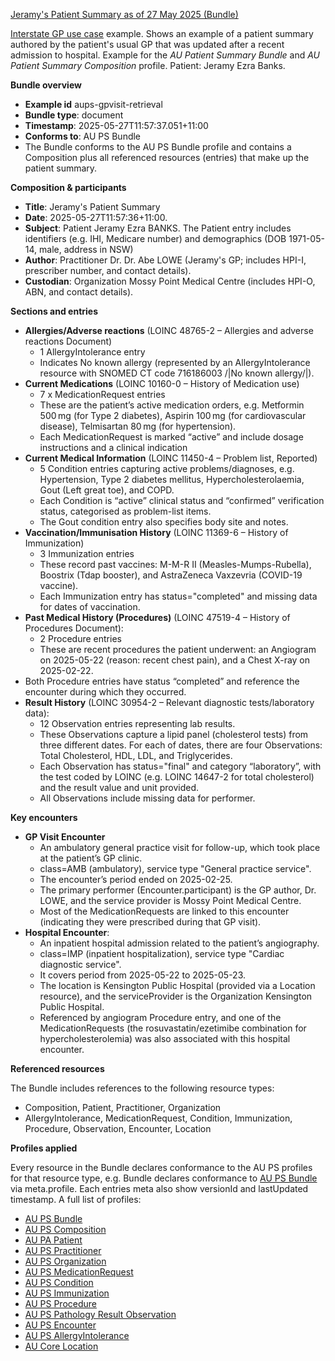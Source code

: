 [Jeramy's Patient Summary as of 27 May 2025 (Bundle)](Bundle-aups-gpvisit-retrieval.html)

[Interstate GP use case](uc-interstate.html) example. Shows an example of a patient summary authored by the patient's usual GP that was updated after a recent admission to hospital. Example for the *AU Patient Summary Bundle* and *AU Patient Summary Composition* profile. Patient: Jeramy Ezra Banks.

**Bundle overview**
- **Example id** aups-gpvisit-retrieval
- **Bundle type**: document
- **Timestamp**: 2025-05-27T11:57:37.051+11:00
- **Conforms to**: AU PS Bundle
- The Bundle conforms to the AU PS Bundle profile and contains a Composition plus all referenced resources (entries) that make up the patient summary. 

**Composition & participants** 
- **Title**: Jeramy's Patient Summary
- **Date**: 2025-05-27T11:57:36+11:00.
- **Subject**: Patient Jeramy Ezra BANKS. The Patient entry includes identifiers (e.g. IHI, Medicare number) and demographics (DOB 1971-05-14, male, address in NSW) 
- **Author**: Practitioner Dr. Dr. Abe LOWE (Jeramy's GP; includes HPI-I, prescriber number, and contact details).
- **Custodian**: Organization Mossy Point Medical Centre (includes HPI-O, ABN, and contact details).

**Sections and entries**
- **Allergies/Adverse reactions** (LOINC 48765-2 – Allergies and adverse reactions Document)
  - 1 AllergyIntolerance entry
  - Indicates No known allergy (represented by an AllergyIntolerance resource with SNOMED CT code 716186003 /|No known allergy/|).
- **Current Medications** (LOINC 10160-0 – History of Medication use)
  - 7 x MedicationRequest entries
  - These are the patient’s active medication orders, e.g. Metformin 500 mg (for Type 2 diabetes), Aspirin 100 mg (for cardiovascular disease), Telmisartan 80 mg (for hypertension). 
  - Each MedicationRequest is marked “active” and include dosage instructions and a clinical indication
- **Current Medical Information** (LOINC 11450-4 – Problem list, Reported)
  - 5 Condition entries capturing active problems/diagnoses, e.g. Hypertension, Type 2 diabetes mellitus, Hypercholesterolaemia, Gout (Left great toe), and COPD. 
  - Each Condition is “active” clinical status and “confirmed” verification status, categorised as problem-list items. 
  - The Gout condition entry also specifies body site and notes.
- **Vaccination/Immunisation History** (LOINC 11369-6 – History of Immunization)
  - 3 Immunization entries
  - These record past vaccines: M-M-R II (Measles-Mumps-Rubella), Boostrix (Tdap booster), and AstraZeneca Vaxzevria (COVID-19 vaccine).
  - Each Immunization entry has status="completed" and missing data for dates of vaccination.
- **Past Medical History (Procedures)** (LOINC 47519-4 – History of Procedures Document): 
  - 2 Procedure entries 
  - These are recent procedures the patient underwent: an Angiogram on 2025-05-22 (reason: recent chest pain), and a Chest X-ray on 2025-02-22.
 - Both Procedure entries have status “completed” and reference the encounter during which they occurred.
- **Result History** (LOINC 30954-2 – Relevant diagnostic tests/laboratory data):
  - 12 Observation entries representing lab results.
  - These Observations capture a lipid panel (cholesterol tests) from three different dates. For each of dates, there are four Observations: Total Cholesterol, HDL, LDL, and Triglycerides. 
  - Each Observation has status="final" and category “laboratory”, with the test coded by LOINC (e.g. LOINC 14647-2 for total cholesterol) and the result value and unit provided.
  - All Observations include missing data for performer.

**Key encounters**

- **GP Visit Encounter**
  - An ambulatory general practice visit for follow-up, which took place at the patient’s GP clinic.
  - class=AMB (ambulatory), service type "General practice service".
  - The encounter’s period ended on 2025-02-25.
  - The primary performer (Encounter.participant) is the GP author, Dr. LOWE, and the service provider is Mossy Point Medical Centre.
  - Most of the MedicationRequests are linked to this encounter (indicating they were prescribed during that GP visit). 
- **Hospital Encounter**:
  - An inpatient hospital admission related to the patient’s angiography.
  - class=IMP (inpatient hospitalization), service type "Cardiac diagnostic service".
  - It covers period from 2025-05-22 to 2025-05-23.
  - The location is Kensington Public Hospital (provided via a Location resource), and the serviceProvider is the Organization Kensington Public Hospital.
  - Referenced by angiogram Procedure entry, and one of the MedicationRequests (the rosuvastatin/ezetimibe combination for hypercholesterolemia) was also associated with this hospital encounter.

**Referenced resources**

The Bundle includes references to the following resource types:
- Composition, Patient, Practitioner, Organization
- AllergyIntolerance, MedicationRequest, Condition, Immunization, Procedure, Observation, Encounter, Location

**Profiles applied**

Every resource in the Bundle declares conformance to the AU PS profiles for that resource type, e.g. Bundle declares conformance to [AU PS Bundle](StructureDefinition-au-ps-bundle.html) via meta.profile.
Each entries meta also show versionId and lastUpdated timestamp. A full list of profiles:
- [AU PS Bundle](StructureDefinition-au-ps-bundle.html)
- [AU PS Composition](StructureDefinition-au-ps-composition.html)
- [AU PA Patient](StructureDefinition-au-ps-patient.html)
- [AU PS Practitioner](StructureDefinition-au-ps-practitioner.html)
- [AU PS Organization](StructureDefinition-au-ps-organization.html)
- [AU PS MedicationRequest](StructureDefinition-au-ps-medicationrequest.html)
- [AU PS Condition](StructureDefinition-au-ps-condition.html)
- [AU PS Immunization](StructureDefinition-au-ps-immunization.html)
- [AU PS Procedure](StructureDefinition-au-ps-procedure.html)
- [AU PS Pathology Result Observation](StructureDefinition-au-ps-diagnosticresult-path.html)
- [AU PS Encounter](StructureDefinition/au-ps-encounter.html)
- [AU PS AllergyIntolerance](StructureDefinition-au-ps-allergyintolerance.html)
- [AU Core Location](https://build.fhir.org/ig/hl7au/au-fhir-core/StructureDefinition-au-core-location.html)